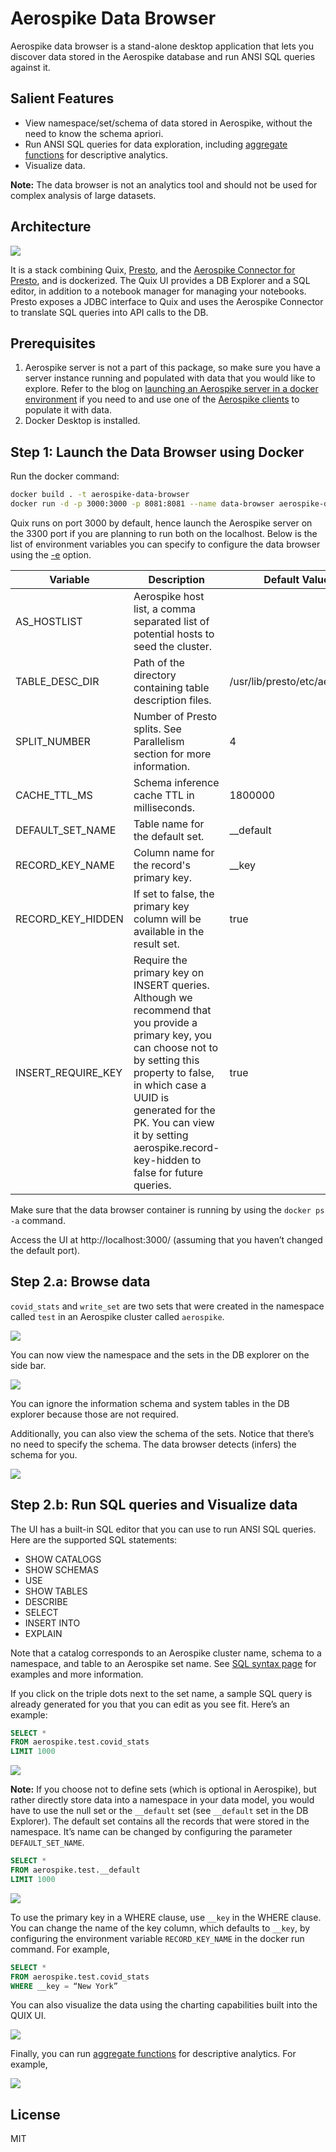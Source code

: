 # Aerospike Data Browser

Aerospike data browser is a stand-alone desktop application that lets you discover data stored in the Aerospike database and run ANSI SQL queries against it.

## Salient Features
* View namespace/set/schema of data stored in Aerospike, without the need to know the schema apriori.
* Run ANSI SQL queries for data exploration, including [aggregate functions](https://prestosql.io/docs/current/functions/aggregate.html) for descriptive analytics.
* Visualize data.

**Note:** The data browser is not an analytics tool and should not be used for complex analysis of large datasets.

## Architecture
![](documentation/assets/data-browser-architecture.png)

It is a stack combining Quix, [Presto](https://prestosql.io/), and the [Aerospike Connector for Presto](https://www.aerospike.com/docs/connect/access/presto/index.html#), and is dockerized.
The Quix UI provides a DB Explorer and a SQL editor, in addition to a notebook manager for managing your notebooks.
Presto exposes a JDBC interface to Quix and uses the Aerospike Connector to translate SQL queries into API calls to the DB. 

## Prerequisites
1. Aerospike server is not a part of this package, so make sure you have a server instance running and populated with data that you would like to explore.
Refer to the blog on [launching an Aerospike server in a docker environment](https://dev.to/aerospike/getting-started-with-aerospike-on-docker-532f) if you need to and use one of the [Aerospike clients](https://www.aerospike.com/docs/client/) to populate it with data.
2. Docker Desktop is installed.

## Step 1: Launch the Data Browser using Docker
Run the docker command:
```bash
docker build . -t aerospike-data-browser
docker run -d -p 3000:3000 -p 8081:8081 --name data-browser aerospike-data-browser
```

Quix runs on port 3000 by default, hence launch the Aerospike server on the 3300 port if you are planning to run both on the localhost.
Below is the list of environment variables you can specify to configure the data browser using the [-e](https://docs.docker.com/engine/reference/commandline/run/#set-environment-variables--e---env---env-file) option.

| Variable | Description | Default Value |
| --- | --- | --- |
| AS_HOSTLIST | Aerospike host list, a comma separated list of potential hosts to seed the cluster. |  |
| TABLE_DESC_DIR | Path of the directory containing table description files. | /usr/lib/presto/etc/aerospike |
| SPLIT_NUMBER | Number of Presto splits. See Parallelism section for more information. | 4 |
| CACHE_TTL_MS | Schema inference cache TTL in milliseconds. | 1800000 |
| DEFAULT_SET_NAME | Table name for the default set. | __default |
| RECORD_KEY_NAME | Column name for the record's primary key. | __key |
| RECORD_KEY_HIDDEN | If set to false, the primary key column will be available in the result set. | true |
| INSERT_REQUIRE_KEY | Require the primary key on INSERT queries. Although we recommend that you provide a primary key, you can choose not to by setting this property to false, in which case a UUID is generated for the PK. You can view it by setting aerospike.record-key-hidden to false for future queries. | true |

Make sure that the data browser container is running by using the `docker ps -a` command.

Access the UI at http://localhost:3000/ (assuming that you haven’t changed the default port).

## Step 2.a: Browse data

`covid_stats` and `write_set` are two sets that were created in the namespace called `test` in an Aerospike cluster called `aerospike`.

![](documentation/assets/show-sets.png)

You can now view the namespace and the sets in the DB explorer on the side bar. 

![](documentation/assets/side-bar-1.png)

You can ignore the information schema and system tables in the DB explorer because those are not required.

Additionally, you can also view the schema of the sets. Notice that there’s no need to specify the schema. The data browser detects (infers) the schema for you.

![](documentation/assets/side-bar-2.png)

## Step 2.b: Run SQL queries and Visualize data

The UI has a built-in SQL editor that you can use to run ANSI SQL queries. Here are the supported SQL statements:
* SHOW CATALOGS
* SHOW SCHEMAS
* USE
* SHOW TABLES
* DESCRIBE
* SELECT 
* INSERT INTO
* EXPLAIN

Note that a catalog corresponds to an Aerospike cluster name, schema to a namespace, and table to an Aerospike set name.
See [SQL syntax page](https://trino.io/docs/current/sql.html#sql--page-root) for examples and more information.

If you click on the triple dots next to the set name, a sample SQL query is already generated for you that you can edit as you see fit. Here’s an example:

```sql
SELECT *
FROM aerospike.test.covid_stats
LIMIT 1000
```

![](documentation/assets/query-editor-1.png)

**Note:** If you choose not to define sets (which is optional in Aerospike), but rather directly store data into a namespace in your data model,
you would have to use the null set or the `__default` set (see `__default` set in the DB Explorer).  The default set contains all the records that were stored in the namespace.
It’s name can be changed by configuring the parameter `DEFAULT_SET_NAME`.

```sql
SELECT *
FROM aerospike.test.__default
LIMIT 1000
```

![](documentation/assets/query-editor-2.png)

To use the primary key in a WHERE clause, use `__key` in the WHERE clause. You can change the name of the key column, which defaults to `__key`, by configuring the environment variable `RECORD_KEY_NAME` in the docker run command. For example,

```sql
SELECT *
FROM aerospike.test.covid_stats
WHERE __key = “New York”
```

You can also visualize the data using the charting capabilities built into the QUIX UI.

![](documentation/assets/query-editor-3.png)

Finally, you can run [aggregate functions](https://prestosql.io/docs/current/functions/aggregate.html) for descriptive analytics. For example,

![](documentation/assets/query-editor-4.png)

## License
MIT
